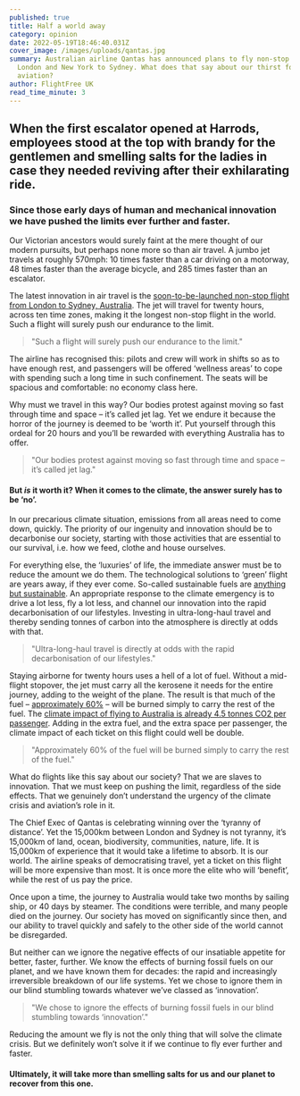 ```yaml
---
published: true
title: Half a world away
category: opinion
date: 2022-05-19T18:46:40.031Z
cover_image: /images/uploads/qantas.jpg
summary: Australian airline Qantas has announced plans to fly non-stop from
  London and New York to Sydney. What does that say about our thirst for
  aviation?
author: FlightFree UK
read_time_minute: 3
---
```

## When the first escalator opened at Harrods, employees stood at the top with brandy for the gentlemen and smelling salts for the ladies in case they needed reviving after their exhilarating ride.

### Since those early days of human and mechanical innovation we have pushed the limits ever further and faster.

Our Victorian ancestors would surely faint at the mere thought of our modern pursuits, but perhaps none more so than air travel. A jumbo jet travels at roughly 570mph: 10 times faster than a car driving on a motorway, 48 times faster than the average bicycle, and 285 times faster than an escalator.

The latest innovation in air travel is the [soon-to-be-launched non-stop flight from London to Sydney, Australia](https://www.theguardian.com/business/2022/may/02/qantas-non-stop-flights-australia-to-new-york-london-from-sydney-melbourne-airbus-a350-1000). The jet will travel for twenty hours, across ten time zones, making it the longest non-stop flight in the world. Such a flight will surely push our endurance to the limit.

> "Such a flight will surely push our endurance to the limit."

The airline has recognised this: pilots and crew will work in shifts so as to have enough rest, and passengers will be offered ‘wellness areas’ to cope with spending such a long time in such confinement. The seats will be spacious and comfortable: no economy class here. 

Why must we travel in this way? Our bodies protest against moving so fast through time and space – it’s called jet lag. Yet we endure it because the horror of the journey is deemed to be ‘worth it’. Put yourself through this ordeal for 20 hours and you’ll be rewarded with everything Australia has to offer. 

> "Our bodies protest against moving so fast through time and space – it’s called jet lag."

#### But *is* it worth it? When it comes to the climate, the answer surely has to be ‘no’. 

In our precarious climate situation, emissions from all areas need to come down, quickly. The priority of our ingenuity and innovation should be to decarbonise our society, starting with those activities that are essential to our survival, i.e. how we feed, clothe and house ourselves. 

For everything else, the ‘luxuries’ of life, the immediate answer must be to reduce the amount we do them. The technological solutions to ‘green’ flight are years away, if they ever come. So-called sustainable fuels are [anything but sustainable](/post/the-trouble-with-saf). An appropriate response to the climate emergency is to drive a lot less, fly a lot less, and channel our innovation into the rapid decarbonisation of our lifestyles. Investing in ultra-long-haul travel and thereby sending tonnes of carbon into the atmosphere is directly at odds with that.

> "Ultra-long-haul travel is directly at odds with the rapid decarbonisation of our lifestyles."

Staying airborne for twenty hours uses a hell of a lot of fuel. Without a mid-flight stopover, the jet must carry all the kerosene it needs for the entire journey, adding to the weight of the plane. The result is that much of the fuel – [approximately 60%](https://www.wired.co.uk/article/qantas-london-sydney-direct-flight) – will be burned simply to carry the rest of the fuel. The [climate impact of flying to Australia is already 4.5 tonnes CO2 per passenger](https://flightemissionmap.org/#London/51.50,-0.13/133/20000). Adding in the extra fuel, and the extra space per passenger, the climate impact of each ticket on this flight could well be double. 

> "Approximately 60% of the fuel will be burned simply to carry the rest of the fuel."

What do flights like this say about our society? That we are slaves to innovation. That we must keep on pushing the limit, regardless of the side effects. That we genuinely don’t understand the urgency of the climate crisis and aviation’s role in it. 

The Chief Exec of Qantas is celebrating winning over the ‘tyranny of distance’. Yet the 15,000km between London and Sydney is not tyranny, it’s 15,000km of land, ocean, biodiversity, communities, nature, life. It is 15,000km of experience that it would take a lifetime to absorb. It is our world. The airline speaks of democratising travel, yet a ticket on this flight will be more expensive than most. It is once more the elite who will ‘benefit’, while the rest of us pay the price.

Once upon a time, the journey to Australia would take two months by sailing ship, or 40 days by steamer. The conditions were terrible, and many people died on the journey. Our society has moved on significantly since then, and our ability to travel quickly and safely to the other side of the world cannot be disregarded. 

But neither can we ignore the negative effects of our insatiable appetite for better, faster, further. We know the effects of burning fossil fuels on our planet, and we have known them for decades: the rapid and increasingly irreversible breakdown of our life systems. Yet we chose to ignore them in our blind stumbling towards whatever we’ve classed as ‘innovation’. 

> "We chose to ignore the effects of burning fossil fuels in our blind stumbling towards ‘innovation’." 

Reducing the amount we fly is not the only thing that will solve the climate crisis. But we definitely won’t solve it if we continue to fly ever further and faster. 

#### Ultimately, it will take more than smelling salts for us and our planet to recover from this one.